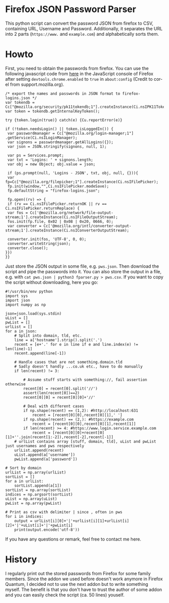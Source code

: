 # Firefox JSON Password Parser

This python script can convert the password JSON from firefox to CSV, containing URL, Username and Password.
Additionally, it separates the URL into 2 parts (`https://www.` and `example.com`) and alphabetically sorts them.

# Howto

First, you need to obtain the passwords from firefox. You can use the following javascript code from [here](https://support.mozilla.org/de/questions/1077630#answer-834769) in the JavaScript console of Firefox after setting `devtools.chrome.enabled` to `true` in `about:config` (Credit to  cor-el from support.mozilla.org).

    /* export the names and passwords in JSON format to firefox-logins.json */
    var tokendb = Cc["@mozilla.org/security/pk11tokendb;1"].createInstance(Ci.nsIPK11TokenDB);
    var token = tokendb.getInternalKeyToken();
    
    try {token.login(true)} catch(e) {Cu.reportError(e)}
    
    if (!token.needsLogin() || token.isLoggedIn()) {
     var passwordmanager = Cc["@mozilla.org/login-manager;1"] .getService(Ci.nsILoginManager);
     var signons = passwordmanager.getAllLogins({});
     var json = JSON.stringify(signons, null, 1);
    
     var ps = Services.prompt;
     var txt = 'Logins: ' + signons.length;
     var obj = new Object; obj.value = json;
    
     if (ps.prompt(null, 'Logins - JSON', txt, obj, null, {})){
     var fp=Cc["@mozilla.org/filepicker;1"].createInstance(Ci.nsIFilePicker);
     fp.init(window,"",Ci.nsIFilePicker.modeSave);
     fp.defaultString = "firefox-logins.json";
    
     fp.open((rv) => {
     if (rv == Ci.nsIFilePicker.returnOK || rv == Ci.nsIFilePicker.returnReplace) {
     var fos = Cc['@mozilla.org/network/file-output-stream;1'].createInstance(Ci.nsIFileOutputStream);
     fos.init(fp.file, 0x02 | 0x08 | 0x20, 0666, 0);
     var converter = Cc['@mozilla.org/intl/converter-output-stream;1'].createInstance(Ci.nsIConverterOutputStream);
    
     converter.init(fos, 'UTF-8', 0, 0);
     converter.writeString(json);
     converter.close();
    }})
    }}

Just store the JSON output in some file, e.g. `pws.json`. Then download the script and pipe the passwords into it. You can also store the output in a file, e.g. with `cat pws.json | python3 fparser.py > pws.csv`. If you want to copy the script without downloading, here you go:

    #!/usr/bin/env python
    import sys
    import json
    import numpy as np
    
    json=json.load(sys.stdin)
    uList = []
    pwList = []
    urlList = []
    for a in json:
    	# Split into domain, tld, etc.
    	line = a['hostname'].strip().split('.')
    	recent = [e+'.' for e in line if e and line.index(e) != len(line)-1]
    	recent.append(line[-1])
    
    	# Handle cases that are not something.domain.tld
    	# Sadly doesn't handly ...co.uk etc., have to do manually
    	if len(recent) != 3:
    
    		# Assume stuff starts with something://, fail assertion otherwise
    		recent[0] = recent[0].split('//')
    		assert(len(recent[0])==2)
    		recent[0][0] = recent[0][0]+'//'
    
    		# Deal with different cases
    		if np.shape(recent) == (1,2): #http://localhost:631
    			recent = [recent[0][0],recent[0][1],' ']
    		if np.shape(recent) == (2,): #https://example.com
    			recent = [recent[0][0],recent[0][1],recent[1]]
    		if len(recent) >= 4: #https://www.login.service.example.com
    			recent = [recent[0][0]+recent[0][1]+''.join(recent[1:-2]),recent[-2],recent[-1]]
    	# urlList contains array [stuff, domain, tld], uList and pwList just usernames and pws respectively		
    	urlList.append(recent)
    	uList.append(a['username'])
    	pwList.append(a['password'])
    
    # Sort by domain
    urlList = np.array(urlList)
    sortList = []
    for a in urlList:
    	sortList.append(a[1])
    sortList = np.array(sortList)
    indices = np.argsort(sortList)
    uList = np.array(uList)
    pwList = np.array(pwList)
    
    # Print as csv with delimiter | since , often in pws
    for i in indices:
    	output = urlList[i][0]+'|'+urlList[i][1]+urlList[i][2]+'|'+uList[i]+'|'+pwList[i]
    	print(output.encode('utf-8'))

If you have any questions or remark, feel free to contact me here.

# History
I regularly print out the stored passwords from Firefox for some family members. Since the addon we used before doesn't work anymore in Firefox Quantum, I decided not to use the next addon but to write something myself. The benefit is that you don't have to trust the author of some addon and you can easily check the script (ca. 50 lines) youself.